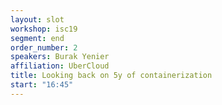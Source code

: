```yaml
---
layout: slot
workshop: isc19
segment: end
order_number: 2
speakers: Burak Yenier
affiliation: UberCloud
title: Looking back on 5y of containerization
start: "16:45"
---
```

